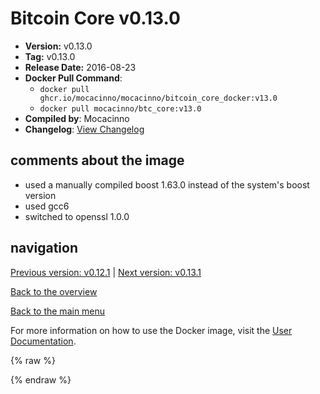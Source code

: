 # Bitcoin Core v0.13.0

- **Version:** v0.13.0
- **Tag:** v0.13.0
- **Release Date:** 2016-08-23
- **Docker Pull Command**:
  - `docker pull ghcr.io/mocacinno/mocacinno/bitcoin_core_docker:v13.0`
  - `docker pull mocacinno/btc_core:v13.0`
- **Compiled by**: Mocacinno
- **Changelog**: [View Changelog](https://github.com/bitcoin/bitcoin/blob/v0.13.0/doc/release-notes.md)

## comments about the image

- used a manually compiled boost 1.63.0 instead of the system's boost version
- used gcc6
- switched to openssl 1.0.0

## navigation

[Previous version: v0.12.1](./v12.1.md) | [Next version: v0.13.1](./v13.1.md)

[Back to the overview](./Readme.md)

[Back to the main menu](../Readme.md)

For more information on how to use the Docker image, visit the [User Documentation](../userdocs/Readme.md).

<!-- Google tag (gtag.js) -->
{% raw %}
<script async src="https://www.googletagmanager.com/gtag/js?id=G-BPC6NC6FF9"></script>
<script>
  window.dataLayer = window.dataLayer || [];
  function gtag(){dataLayer.push(arguments);}
  gtag('js', new Date());
  gtag('config', 'G-BPC6NC6FF9');
</script>
{% endraw %}
